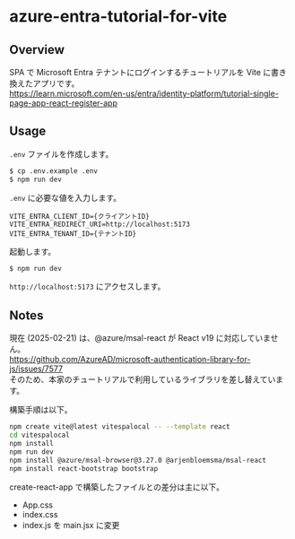 # azure-entra-tutorial-for-vite

## Overview
SPA で Microsoft Entra テナントにログインするチュートリアルを Vite に書き換えたアプリです。  
https://learn.microsoft.com/en-us/entra/identity-platform/tutorial-single-page-app-react-register-app

## Usage

`.env` ファイルを作成します。

```sh
$ cp .env.example .env
$ npm run dev
```

`.env` に必要な値を入力します。

```
VITE_ENTRA_CLIENT_ID={クライアントID}
VITE_ENTRA_REDIRECT_URI=http://localhost:5173
VITE_ENTRA_TENANT_ID={テナントID}
```

起動します。

```sh
$ npm run dev
```

`http://localhost:5173` にアクセスします。

## Notes
現在 (2025-02-21) は、@azure/msal-react が React v19 に対応していません。  
https://github.com/AzureAD/microsoft-authentication-library-for-js/issues/7577  
そのため、本家のチュートリアルで利用しているライブラリを差し替えています。  
  
構築手順は以下。


```sh
npm create vite@latest vitespalocal -- --template react
cd vitespalocal
npm install
npm run dev
npm install @azure/msal-browser@3.27.0 @arjenbloemsma/msal-react
npm install react-bootstrap bootstrap
```

create-react-app で構築したファイルとの差分は主に以下。
* App.css
* index.css
* index.js を main.jsx に変更
